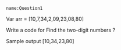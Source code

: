 ```ngMeta
name:Question1
```
Var arr = [10,7,34,2,09,23,08,80]

Write a code for Find the two-digit numbers ?

Sample output [10,34,23,80]